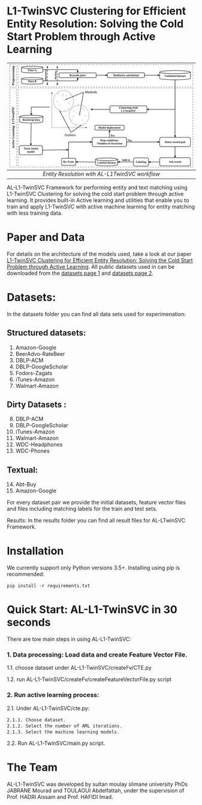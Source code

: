 L1-TwinSVC Clustering for Efficient Entity Resolution: Solving the Cold Start Problem through Active Learning
=============



| ![AL-L1TwinSVC workflow](datasets/cache/workflow.jpg) | 
|:-----------------------------------------------------:| 
|    *Entity Resolution with AL-L1TwinSVC workflow*     |

AL-L1-TwinSVC Framework for performing entity and text matching using
L1-TwinSVC Clustering for solving the cold start problem through active learning.
It provides built-in Active learning and utilities that enable you to train and apply
L1-TwinSVC with active machine learning for entity matching with less training data.

# Paper and Data

For details on the architecture of the models used, take a look at our
paper [L1-TwinSVC Clustering for Efficient Entity Resolution: Solving the Cold Start Problem through Active Learning](). All
public datasets used in can be downloaded from the [datasets page
1](https://github.com/anhaidgroup/deepmatcher/blob/master/Datasets.md)
and [datasets page
2](https://github.com/wbsg-uni-mannheim/UnsupervisedBootAL/tree/master/datasets).

# Datasets:
In the datasets folder you can find all data sets
used for experimenation:

## Structured datasets:
1. Amazon-Google 
2. BeerAdvo-RateBeer
3. DBLP-ACM
4. DBLP-GoogleScholar 
5. Fodors-Zagats 
6. iTunes-Amazon 
7. Walmart-Amazon


## Dirty Datasets :
8. DBLP-ACM 
9. DBLP-GoogleScholar 
10. iTunes-Amazon 
11. Walmart-Amazon 
12. WDC-Headphones 
13. WDC-Phones

## Textual:
14. Abt-Buy 
15. Amazon-Google

For every dataset pair we provide the initial datasets, feature vector
files and files including matching labels for the train and test sets.

Results: In the results folder you can find all result files for AL-LTwinSVC Framework.


# Installation

We currently support only Python versions 3.5+. Installing using pip is
recommended:

``` 
pip install -r requirements.txt
```


# Quick Start: AL-L1-TwinSVC in 30 seconds

There are tow main steps in using AL-L1-TwinSVC:

### 1.  Data processing: Load data and create Feature Vector File.

1.1. choose dataset under AL-L1-TwinSVC/createFv/CTE.py

1.2. run AL-L1-TwinSVC/createFv/createFeatureVectorFile.py script

### 2.  Run active learning process:

2.1. Under AL-L1-TwinSVC/cte.py:

    2.1.1. Choose dataset.
    2.1.2. Select the number of AML iterations.
    2.1.3. Select the machine learning models.

2.2. Run AL-L1-TwinSVC/main.py script.


# The Team

AL-L1-TwinSVC was developed by sultan moulay slimane university PhDs
JABRANE Mourad and TOULAOUI Abdelfattah, under the supervision of Prof. HADRI
Aissam and Prof. HAFIDI Imad.
